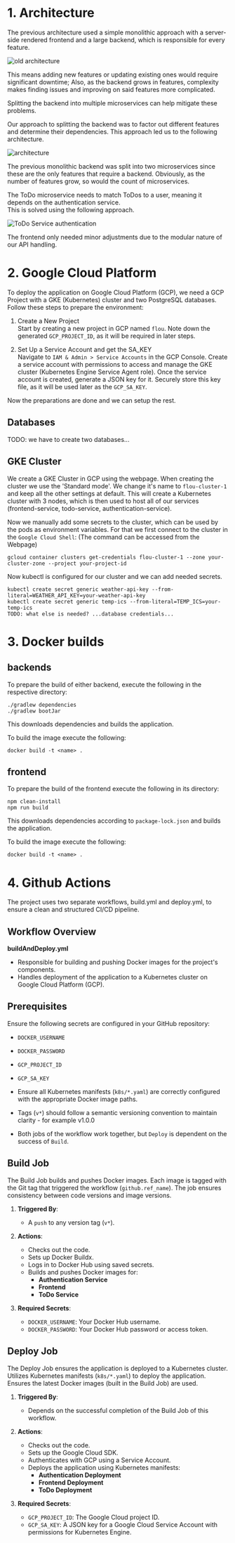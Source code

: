 # 1. Architecture

The previous architecture used a simple monolithic approach with a server-side rendered frontend and a large backend, which is responsible for every feature.  

![old architecture](./.markdown/architecture%20(old).png)

This means adding new features or updating existing ones would require significant downtime;
Also, as the backend grows in features, complexity makes finding issues and improving on said features more complicated.

Splitting the backend into multiple microservices can help mitigate these problems.

Our approach to splitting the backend was to factor out different features and determine their dependencies.
This approach led us to the following architecture.

![architecture](./.markdown/architecture.png)

The previous monolithic backend was split into two microservices since these are the only features that require a backend.
Obviously, as the number of features grow, so would the count of microservices.  

The ToDo microservice needs to match ToDos to a user, meaning it depends on the authentication service.  
This is solved using the following approach.

![ToDo Service authentication](./.markdown/todo%20service%20authentication.png)

The frontend only needed minor adjustments due to the modular nature of our API handling.

# 2. Google Cloud Platform
To deploy the application on Google Cloud Platform (GCP), we need a GCP Project with a GKE (Kubernetes) cluster and two PostgreSQL databases. 
Follow these steps to prepare the environment:

1. Create a New Project\
Start by creating a new project in GCP named `flou`. Note down the generated `GCP_PROJECT_ID`, as it will be required in later steps.

2. Set Up a Service Account and get the SA_KEY\
Navigate to `IAM & Admin > Service Accounts` in the GCP Console. Create a service account with permissions to access and manage the GKE cluster (Kubernetes Engine Service Agent role).
Once the service account is created, generate a JSON key for it. Securely store this key file, as it will be used later as the `GCP_SA_KEY`.

Now the preparations are done and we can setup the rest.

## Databases
TODO: we have to create two databases...

## GKE Cluster
We create a GKE Cluster in GCP using the webpage. When creating the cluster we use the 'Standard mode'. We change it's 
name to `flou-cluster-1` and keep all the other settings at default.
This will create a Kubernetes cluster with 3 nodes, which is then used to host all of our services (frontend-service, todo-service, authentication-service).

Now we manually add some secrets to the cluster, which can be used by the pods as environment variables.
For that we first connect to the cluster in the `Google Cloud Shell`: (The command can be accessed from the Webpage)
```shell
gcloud container clusters get-credentials flou-cluster-1 --zone your-cluster-zone --project your-project-id
```
Now kubectl is configured for our cluster and we can add needed secrets.
```shell
kubectl create secret generic weather-api-key --from-literal=WEATHER_API_KEY=your-weather-api-key
kubectl create secret generic temp-ics --from-literal=TEMP_ICS=your-temp-ics
TODO: what else is needed? ...database credentials...
```

# 3. Docker builds

## backends

To prepare the build of either backend, execute the following in the respective directory:

```shell
./gradlew dependencies
./gradlew bootJar
```

This downloads dependencies and builds the application.

To build the image execute the following:

```shell
docker build -t <name> .
```

## frontend

To prepare the build of the frontend execute the following in its directory:

```shell
npm clean-install
npm run build
```

This downloads dependencies according to `package-lock.json` and builds the application.

To build the image execute the following:

```shell
docker build -t <name> .
```

# 4. Github Actions

The project uses two separate workflows, build.yml and deploy.yml, to ensure a clean and structured CI/CD pipeline.

## Workflow Overview

**buildAndDeploy.yml**
- Responsible for building and pushing Docker images for the project's components.
- Handles deployment of the application to a Kubernetes cluster on Google Cloud Platform (GCP).

## Prerequisites

Ensure the following secrets are configured in your GitHub repository:
- `DOCKER_USERNAME`
- `DOCKER_PASSWORD`
- `GCP_PROJECT_ID`
- `GCP_SA_KEY`

- Ensure all Kubernetes manifests (`k8s/*.yaml`) are correctly configured with the appropriate Docker image paths.
- Tags (`v*`) should follow a semantic versioning convention to maintain clarity - for example v1.0.0
- Both jobs of the workflow work together, but `Deploy` is dependent on the success of `Build`.


## Build Job

The Build Job builds and pushes Docker images.
Each image is tagged with the Git tag that triggered the workflow (`github.ref_name`).
The job ensures consistency between code versions and image versions.

1. **Triggered By**: 
   - A `push` to any version tag (`v*`).
   
2. **Actions**:
   - Checks out the code.
   - Sets up Docker Buildx.
   - Logs in to Docker Hub using saved secrets.
   - Builds and pushes Docker images for:
     - **Authentication Service**
     - **Frontend**
     - **ToDo Service**

3. **Required Secrets**:
   - `DOCKER_USERNAME`: Your Docker Hub username.
   - `DOCKER_PASSWORD`: Your Docker Hub password or access token.

## Deploy Job

The Deploy Job ensures the application is deployed to a Kubernetes cluster.
Utilizes Kubernetes manifests (`k8s/*.yaml`) to deploy the application.
Ensures the latest Docker images (built in the Build Job) are used.

1. **Triggered By**: 
   - Depends on the successful completion of the Build Job of this workflow.

2. **Actions**:
   - Checks out the code.
   - Sets up the Google Cloud SDK.
   - Authenticates with GCP using a Service Account.
   - Deploys the application using Kubernetes manifests:
     - **Authentication Deployment**
     - **Frontend Deployment**
     - **ToDo Deployment**

3. **Required Secrets**:
   - `GCP_PROJECT_ID`: The Google Cloud project ID.
   - `GCP_SA_KEY`: A JSON key for a Google Cloud Service Account with permissions for Kubernetes Engine.


